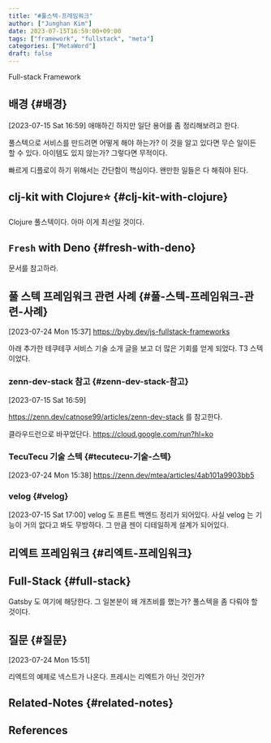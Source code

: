 ```yaml
---
title: "#풀스텍-프레임워크"
author: ["Junghan Kim"]
date: 2023-07-15T16:59:00+09:00
tags: ["framework", "fullstack", "meta"]
categories: ["MetaWord"]
draft: false
---
```


Full-stack Framework


## 배경 {#배경}

<span class="timestamp-wrapper"><span class="timestamp">[2023-07-15 Sat 16:59] </span></span> 애매하긴 하지만 일단 용어를 좀 정리해보려고 한다.

풀스텍으로 서비스를 만드려면 어떻게 해야 하는가? 이 것을 알고 있다면 무슨 일이든 할 수 있다. 아이템도 있지 않는가? 그렇다면 무적이다.

빠르게 디플로이 하기 위해서는 간단함이 핵심이다. 왠만한 일들은 다 해줘야 된다.


## clj-kit with Clojure⭐ {#clj-kit-with-clojure}

Clojure 풀스텍이다. 아마 이게 최선일 것이다.


## `Fresh` with Deno {#fresh-with-deno}

문서를 참고하라.


## 풀 스텍 프레임워크 관련 사례 {#풀-스텍-프레임워크-관련-사례}

<span class="timestamp-wrapper"><span class="timestamp">[2023-07-24 Mon 15:37]</span></span> <https://byby.dev/js-fullstack-frameworks>

아래 추가한 테쿠테쿠 서비스 기술 소개 글을 보고 더 많은 기회를 얻게 되었다. T3 스텍이었다.


### zenn-dev-stack 참고 {#zenn-dev-stack-참고}

<span class="timestamp-wrapper"><span class="timestamp">[2023-07-15 Sat 16:59]</span></span>

<https://zenn.dev/catnose99/articles/zenn-dev-stack> 를 참고한다.

클라우드런으로 바꾸었단다. <https://cloud.google.com/run?hl=ko>


### TecuTecu  기술 스텍 {#tecutecu-기술-스텍}

<span class="timestamp-wrapper"><span class="timestamp">[2023-07-24 Mon 15:38]</span></span> <https://zenn.dev/mtea/articles/4ab101a9903bb5>


### velog {#velog}

<span class="timestamp-wrapper"><span class="timestamp">[2023-07-15 Sat 17:00]</span></span> velog 도 프론트 백엔드 정리가 되어있다. 사실 velog 는 기능이 거의 없다고 봐도 무방하다. 그 만큼 젠이 디테일하게 설계가 되어있다.


## 리엑트 프레임워크 {#리엑트-프레임워크}


## Full-Stack {#full-stack}

Gatsby 도 여기에 해당한다. 그 일본분이 왜 개츠비를 했는가? 풀스텍을 좀 다뤄야 할 것이다.


## 질문 {#질문}

<span class="timestamp-wrapper"><span class="timestamp">[2023-07-24 Mon 15:51]</span></span>

리엑트의 예제로 넥스트가 나온다. 프레시는 리엑트가 아닌 것인가?


## Related-Notes {#related-notes}

## References

<style>.csl-entry{text-indent: -1.5em; margin-left: 1.5em;}</style><div class="csl-bib-body">
</div>
